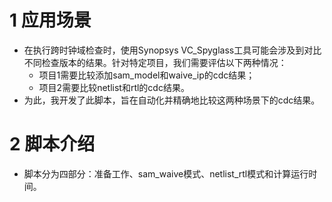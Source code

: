 # 1 应用场景
- 在执行跨时钟域检查时，使用Synopsys VC_Spyglass工具可能会涉及到对比不同检查版本的结果。针对特定项目，我们需要评估以下两种情况：
  - 项目1需要比较添加sam_model和waive_ip的cdc结果；
  - 项目2需要比较netlist和rtl的cdc结果。
- 为此，我开发了此脚本，旨在自动化并精确地比较这两种场景下的cdc结果。

# 2 脚本介绍
- 脚本分为四部分：准备工作、sam_waive模式、netlist_rtl模式和计算运行时间。

